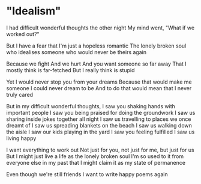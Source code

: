 # "Idealism"

I had difficult wonderful thoughts the other night
My mind went, "What if we worked out?"

But I have a fear that I'm just a hopeless romantic
The lonely broken soul who idealises someone
who would never be theirs again

Because we fight
And we hurt
And you want someone so far away
That I mostly think is far-fetched
But I really think is stupid

Yet I would never stop you from your dreams
Because that would make me someone
I could never dream to be
And to do that would mean that I never truly cared

But in my difficult wonderful thoughts,
I saw you shaking hands with important people
I saw you being praised for doing the groundwork
I saw us sharing inside jokes together all night
I saw us travelling to places we once dreamt of
I saw us spreading blankets on the beach
I saw us walking down the aisle
I saw our kids playing in the yard
I saw you feeling fulfilled
I saw us living happy

I want everything to work out
Not just for you, not just for me, but just for us
But I might just live a life as the lonely broken soul
I'm so used to it from everyone else in my past
that I might claim it as my state of permanence

Even though we're still friends
I want to write happy poems again
